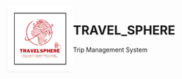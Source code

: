 
<img src="https://raw.githubusercontent.com/CarthikYes/Images/main/Sb201_Project_Logo.png" align="left" style="width: 30%" />

# TRAVEL_SPHERE
Trip Management System
